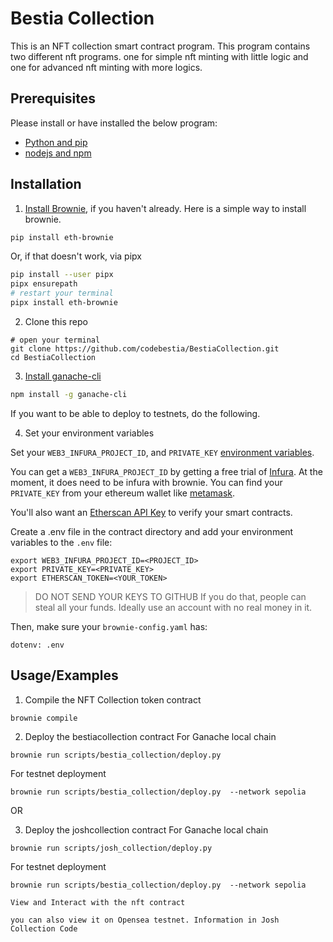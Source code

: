 # Bestia Collection

This is an NFT collection smart contract program. This program contains two different nft programs. one for simple nft minting with little logic and one for advanced nft minting with more logics.

## Prerequisites
Please install or have installed the below program:

- [Python and pip](https://nodejs.org/en/download/)
- [nodejs and npm](https://nodejs.org/en/download/)

## Installation

1. [Install Brownie](https://eth-brownie.readthedocs.io/en/stable/install.html), if you haven't already. Here is a simple way to install brownie.

```bash
pip install eth-brownie
```
Or, if that doesn't work, via pipx
```bash
pip install --user pipx
pipx ensurepath
# restart your terminal
pipx install eth-brownie
```
2. Clone this repo
```
# open your terminal
git clone https://github.com/codebestia/BestiaCollection.git
cd BestiaCollection
```

3. [Install ganache-cli](https://www.npmjs.com/package/ganache-cli)

```bash
npm install -g ganache-cli
```
If you want to be able to deploy to testnets, do the following. 

4. Set your environment variables

Set your `WEB3_INFURA_PROJECT_ID`, and `PRIVATE_KEY` [environment variables](https://www.twilio.com/blog/2017/01/how-to-set-environment-variables.html). 

You can get a `WEB3_INFURA_PROJECT_ID` by getting a free trial of [Infura](https://infura.io/). At the moment, it does need to be infura with brownie. You can find your `PRIVATE_KEY` from your ethereum wallet like [metamask](https://metamask.io/). 


You'll also want an [Etherscan API Key](https://etherscan.io/apis) to verify your smart contracts. 

Create a .env file in the contract directory and add your environment variables to the `.env` file:

```
export WEB3_INFURA_PROJECT_ID=<PROJECT_ID>
export PRIVATE_KEY=<PRIVATE_KEY>
export ETHERSCAN_TOKEN=<YOUR_TOKEN>
```
> DO NOT SEND YOUR KEYS TO GITHUB
> If you do that, people can steal all your funds. Ideally use an account with no real money in it. 


Then, make sure your `brownie-config.yaml` has:

```
dotenv: .env
```



## Usage/Examples

1. Compile the NFT Collection token contract
```
brownie compile
```
2. Deploy the bestiacollection contract
For Ganache local chain
```
brownie run scripts/bestia_collection/deploy.py 
```
For testnet deployment
```
brownie run scripts/bestia_collection/deploy.py  --network sepolia
```

OR

3. Deploy the joshcollection contract
For Ganache local chain
```
brownie run scripts/josh_collection/deploy.py  
```
For testnet deployment
```
brownie run scripts/bestia_collection/deploy.py  --network sepolia

View and Interact with the nft contract

you can also view it on Opensea testnet. Information in Josh Collection Code



